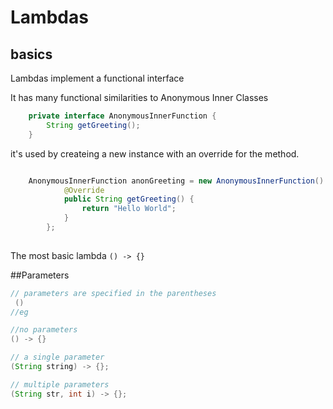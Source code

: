 # Lambdas

## basics

Lambdas implement a functional interface

It has many functional similarities to Anonymous Inner Classes

```java
	private interface AnonymousInnerFunction {
		String getGreeting();
	}
```
it's used by createing a new instance with an override for the method.

```java

	AnonymousInnerFunction anonGreeting = new AnonymousInnerFunction() {
			@Override
			public String getGreeting() {
				return "Hello World";
			}
		};
			
``` 



The most basic lambda `() -> {}`


##Parameters


```java
// parameters are specified in the parentheses  
 ()
//eg

//no parameters
() -> {}

// a single parameter
(String string) -> {};

// multiple parameters
(String str, int i) -> {};
```